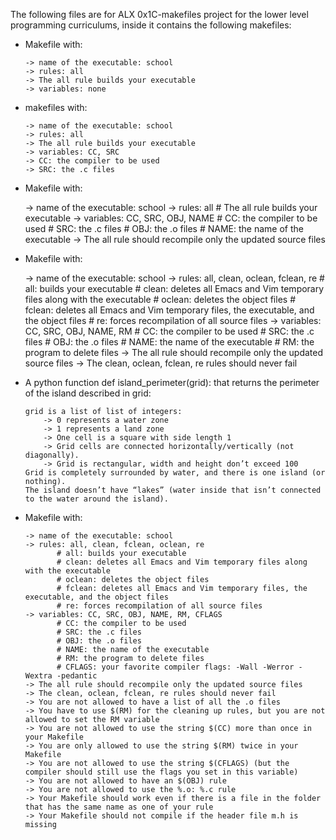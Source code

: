 The following files are for ALX  0x1C-makefiles project for the lower level programming curriculums, inside it contains the following makefiles:

* Makefile with:

      -> name of the executable: school
      -> rules: all
      -> The all rule builds your executable
      -> variables: none

* makefiles with:

      -> name of the executable: school
      -> rules: all
      -> The all rule builds your executable
      -> variables: CC, SRC
      -> CC: the compiler to be used
      -> SRC: the .c files

* Makefile with:

     -> name of the executable: school
     -> rules: all
            # The all rule builds your executable
     -> variables: CC, SRC, OBJ, NAME
            # CC: the compiler to be used
            # SRC: the .c files
            # OBJ: the .o files
            # NAME: the name of the executable
     -> The all rule should recompile only the updated source files

* Makefile with:

     -> name of the executable: school
     -> rules: all, clean, oclean, fclean, re
            # all: builds your executable
            # clean: deletes all Emacs and Vim temporary files along with the executable
            # oclean: deletes the object files
            # fclean: deletes all Emacs and Vim temporary files, the executable, and the object files
            # re: forces recompilation of all source files
     -> variables: CC, SRC, OBJ, NAME, RM
            # CC: the compiler to be used
            # SRC: the .c files
            # OBJ: the .o files
            # NAME: the name of the executable
            # RM: the program to delete files
     -> The all rule should recompile only the updated source files
     -> The clean, oclean, fclean, re rules should never fail

* A python function def island_perimeter(grid): that returns the perimeter of the island described in grid:
      
      grid is a list of list of integers:
          -> 0 represents a water zone
          -> 1 represents a land zone
          -> One cell is a square with side length 1
          -> Grid cells are connected horizontally/vertically (not diagonally).
          -> Grid is rectangular, width and height don’t exceed 100
      Grid is completely surrounded by water, and there is one island (or nothing).
      The island doesn’t have “lakes” (water inside that isn’t connected to the water around the island).

* Makefile with:

      -> name of the executable: school
      -> rules: all, clean, fclean, oclean, re
             # all: builds your executable
             # clean: deletes all Emacs and Vim temporary files along with the executable
             # oclean: deletes the object files
             # fclean: deletes all Emacs and Vim temporary files, the executable, and the object files
             # re: forces recompilation of all source files
      -> variables: CC, SRC, OBJ, NAME, RM, CFLAGS
             # CC: the compiler to be used
             # SRC: the .c files
             # OBJ: the .o files
             # NAME: the name of the executable
             # RM: the program to delete files
             # CFLAGS: your favorite compiler flags: -Wall -Werror -Wextra -pedantic
      -> The all rule should recompile only the updated source files
      -> The clean, oclean, fclean, re rules should never fail
      -> You are not allowed to have a list of all the .o files
      -> You have to use $(RM) for the cleaning up rules, but you are not allowed to set the RM variable
      -> You are not allowed to use the string $(CC) more than once in your Makefile
      -> You are only allowed to use the string $(RM) twice in your Makefile
      -> You are not allowed to use the string $(CFLAGS) (but the compiler should still use the flags you set in this variable)
      -> You are not allowed to have an $(OBJ) rule
      -> You are not allowed to use the %.o: %.c rule
      -> Your Makefile should work even if there is a file in the folder that has the same name as one of your rule
      -> Your Makefile should not compile if the header file m.h is missing
